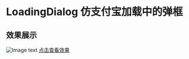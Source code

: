# LoadingDialog 仿支付宝加载中的弹框
## 效果展示
![Image text](https://img0.baidu.com/it/u=3238976686,2900090180&fm=253&fmt=auto&app=138&f=JPEG?w=808&h=500)
[点击查看效果](https://lintongai.com/uploads/loadingDemo.mp4)




